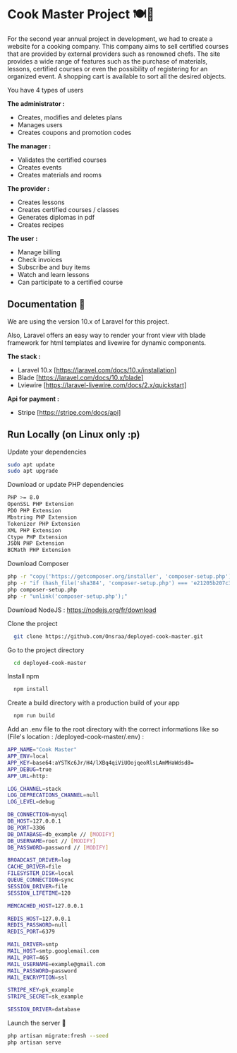 
# Cook Master Project 🍽️🍗

For the second year annual project in development, we had to create a website for a cooking company. This company aims to sell certified courses that are provided by external providers such as renowned chefs. The site provides a wide range of features such as the purchase of materials, lessons, certified courses or even the possibility of registering for an organized event. A shopping cart is available to sort all the desired objects.

You have 4 types of users

**The administrator :**
- Creates, modifies and deletes plans
- Manages users
- Creates coupons and promotion codes

**The manager :**
- Validates the certified courses
- Creates events
- Creates materials and rooms

**The provider :**
- Creates lessons
- Creates certified courses / classes
- Generates diplomas in pdf
- Creates recipes

**The user :**
- Manage billing
- Check invoices
- Subscribe and buy items
- Watch and learn lessons 
- Can participate to a certified course
## Documentation 📖

We are using the version 10.x of Laravel for this project.

Also, Laravel offers an easy way to render your front view vith blade framework for html templates and livewire for dynamic components.

**The stack :** 
- Laravel 10.x [https://laravel.com/docs/10.x/installation]
- Blade [https://laravel.com/docs/10.x/blade]
- Lviewire [https://laravel-livewire.com/docs/2.x/quickstart]

**Api for payment :**
- Stripe [https://stripe.com/docs/api]

## Run Locally (on Linux only :p)

Update your dependencies
```bash
sudo apt update
sudo apt upgrade
```

Download or update PHP dependencies 

```bash
PHP >= 8.0
OpenSSL PHP Extension
PDO PHP Extension
Mbstring PHP Extension
Tokenizer PHP Extension
XML PHP Extension
Ctype PHP Extension
JSON PHP Extension
BCMath PHP Extension
```

Download Composer

```bash
php -r "copy('https://getcomposer.org/installer', 'composer-setup.php');"
php -r "if (hash_file('sha384', 'composer-setup.php') === 'e21205b207c3ff031906575712edab6f13eb0b361f2085f1f1237b7126d785e826a450292b6cfd1d64d92e6563bbde02') { echo 'Installer verified'; } else { echo 'Installer corrupt'; unlink('composer-setup.php'); } echo PHP_EOL;"
php composer-setup.php
php -r "unlink('composer-setup.php');"
```

Download NodeJS : 
https://nodejs.org/fr/download

Clone the project

```bash
  git clone https://github.com/Onsraa/deployed-cook-master.git
```

Go to the project directory

```bash
  cd deployed-cook-master
```

Install npm
```bash
  npm install
```

Create a build directory with a production build of your app
```bash
  npm run build
```

Add an .env file to the root directory with the correct informations like so (File's location : /deployed-cook-master/.env) :

```bash
APP_NAME="Cook Master"
APP_ENV=local
APP_KEY=base64:aYSTKc6Jr/H4/lXBq4qiViUOojqeoRlsLAmMHaWdsd8=
APP_DEBUG=true
APP_URL=http:

LOG_CHANNEL=stack
LOG_DEPRECATIONS_CHANNEL=null
LOG_LEVEL=debug

DB_CONNECTION=mysql
DB_HOST=127.0.0.1
DB_PORT=3306
DB_DATABASE=db_example // [MODIFY]
DB_USERNAME=root // [MODIFY]
DB_PASSWORD=password // [MODIFY]

BROADCAST_DRIVER=log
CACHE_DRIVER=file
FILESYSTEM_DISK=local
QUEUE_CONNECTION=sync
SESSION_DRIVER=file
SESSION_LIFETIME=120

MEMCACHED_HOST=127.0.0.1

REDIS_HOST=127.0.0.1
REDIS_PASSWORD=null
REDIS_PORT=6379

MAIL_DRIVER=smtp
MAIL_HOST=smtp.googlemail.com
MAIL_PORT=465
MAIL_USERNAME=example@gmail.com
MAIL_PASSWORD=password
MAIL_ENCRYPTION=ssl

STRIPE_KEY=pk_example
STRIPE_SECRET=sk_example

SESSION_DRIVER=database
```

Launch the server 🐋
```bash
php artisan migrate:fresh --seed 
php artisan serve 
```


